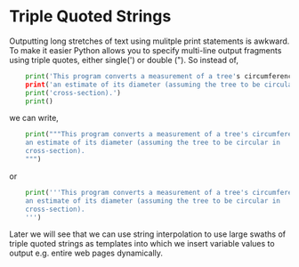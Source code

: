 # Triple Quoted Strings

Outputting long stretches of text using mulitple print statements is
awkward. To make it easier Python allows you to specify multi-line
output fragments using triple quotes, either single(') or double (").
So instead of,

```python
    print('This program converts a measurement of a tree's circumference into')
    print('an estimate of its diameter (assuming the tree to be circular in')
    print('cross-section).')
    print()
```

we can write,

```python
    print("""This program converts a measurement of a tree's circumference into
    an estimate of its diameter (assuming the tree to be circular in
    cross-section).
    """)
```

or

```python
    print('''This program converts a measurement of a tree's circumference into
    an estimate of its diameter (assuming the tree to be circular in
    cross-section).
    ''')
```

Later we will see that we can use string interpolation to use large
swaths of triple quoted strings as templates into which we insert
variable values to output e.g. entire web pages dynamically.
